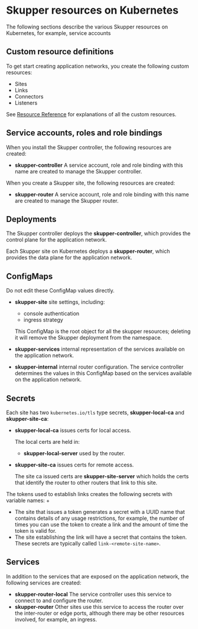 <a id="kube-resources"></a>
# Skupper resources on Kubernetes

The following sections describe the various Skupper resources on Kubernetes, for example, service accounts

<a id="kube-resources-crds"></a>
## Custom resource definitions

To get start creating application networks, you create the following custom resources:

* Sites
* Links
* Connectors
* Listeners

See [Resource Reference][yaml-ref] for explanations of all the custom resources.

<a id="kube-resources-sa"></a>
## Service accounts, roles and role bindings

When you install the Skupper controller, the following resources are created:

* **skupper-controller**
A service account, role and role binding with this name are created to manage the Skupper  controller.


When you create a Skupper site, the following resources are created:

* **skupper-router**
A service account, role and role binding with this name are created to manage the Skupper router.

<a id="kube-resources-deployments"></a>
## Deployments

The Skupper controller deploys the **skupper-controller**, which provides the control plane for the application network.

Each Skupper site on Kubernetes deploys a **skupper-router**, which provides the data plane for the application network.

<a id="kube-resources-cm"></a>
## ConfigMaps

Do not edit these ConfigMap values directly.

* **skupper-site**
site settings, including:

  * console authentication
  * ingress strategy

  This ConfigMap is the root object for all the skupper resources; deleting it will remove the Skupper deployment from the namespace.
* **skupper-services**
internal representation of the services available on the application network.
* **skupper-internal**
internal router configuration.
The service controller determines the values in this ConfigMap based on the services available on the application network.

<a id="kube-resources-secrets"></a>
## Secrets

Each site has two `kubernetes.io/tls` type secrets, **skupper-local-ca** and **skupper-site-ca**:

* **skupper-local-ca**
issues certs for local access. 

  The local certs are held in:  
  * **skupper-local-server** used by the router.

* **skupper-site-ca**
issues certs for remote access.

  The site ca issued certs are **skupper-site-server** which holds the certs that identify the router to other routers that link to this site.

The tokens used to establish links creates the following secrets with variable names:
+
* The site that issues a token generates a secret with a UUID name that contains details of any usage restrictions, for example, the number of times you can use the token to create a link and the amount of time the token is valid for.
* The site establishing the link will have a secret that contains the token. 
These secrets are typically called `link-<remote-site-name>`. 

<a id="kube-resources-svc"></a>
## Services

In addition to the services that are exposed on the application network, the following services are created:

* **skupper-router-local**
The service controller uses this service to connect to and configure the router. 
* **skupper-router**
Other sites use this service to access the router over the inter-router or edge ports, although there may be other resources involved, for example, an ingress. 


[yaml-ref]: https://skupperproject.github.io/refdog/resources/index.html